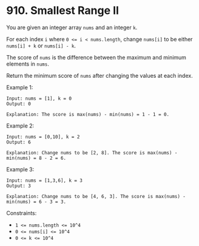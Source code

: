 # 910. Smallest Range II

You are given an integer array `nums` and an integer `k`.

For each index `i` where `0 <= i < nums.length`, change `nums[i]` to be either `nums[i] + k` or `nums[i] - k`.

The score of `nums` is the difference between the maximum and minimum elements in `nums`.

Return the minimum score of `nums` after changing the values at each index.

Example 1:

    Input: nums = [1], k = 0
    Output: 0

    Explanation: The score is max(nums) - min(nums) = 1 - 1 = 0.

Example 2:

    Input: nums = [0,10], k = 2
    Output: 6

    Explanation: Change nums to be [2, 8]. The score is max(nums) - min(nums) = 8 - 2 = 6.

Example 3:

    Input: nums = [1,3,6], k = 3
    Output: 3

    Explanation: Change nums to be [4, 6, 3]. The score is max(nums) - min(nums) = 6 - 3 = 3.

Constraints:

- `1 <= nums.length <= 10^4`
- `0 <= nums[i] <= 10^4`
- `0 <= k <= 10^4`